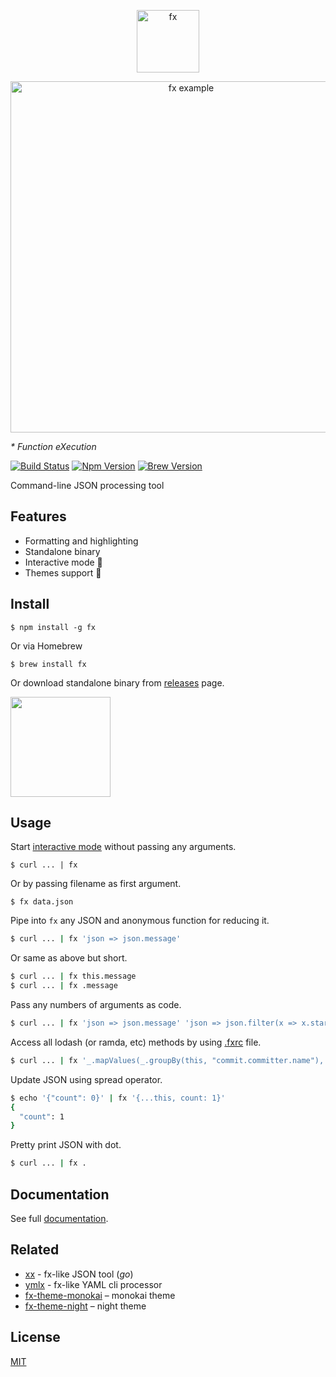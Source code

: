 <p align="center"><img src="https://user-images.githubusercontent.com/141232/35405308-4b41f446-0238-11e8-86c1-21f407cc8460.png" height="100" alt="fx"></p>
<p align="center"><img src="https://medv.io/assets/fx.gif" width="562" alt="fx example"></p>

_* Function eXecution_

[![Build Status](https://travis-ci.org/antonmedv/fx.svg?branch=master)](https://travis-ci.org/antonmedv/fx)
[![Npm Version](https://badgen.net/npm/v/fx)](https://www.npmjs.com/package/fx)
[![Brew Version](https://badgen.net/homebrew/v/fx)](https://formulae.brew.sh/formula/fx)

Command-line JSON processing tool

## Features

* Formatting and highlighting
* Standalone binary
* Interactive mode 🎉
* Themes support 🎨

## Install

```
$ npm install -g fx
```
Or via Homebrew
```
$ brew install fx
```

Or download standalone binary from [releases](https://github.com/antonmedv/fx/releases) page.

<a href="https://www.patreon.com/antonmedv">
	<img src="https://c5.patreon.com/external/logo/become_a_patron_button@2x.png" width="160">
</a>

## Usage

Start [interactive mode](https://github.com/antonmedv/fx/blob/master/docs.md#interactive-mode) without passing any arguments.
```
$ curl ... | fx
```

Or by passing filename as first argument.
```
$ fx data.json
```

Pipe into `fx` any JSON and anonymous function for reducing it.
```bash
$ curl ... | fx 'json => json.message'
```

Or same as above but short.
```bash
$ curl ... | fx this.message
$ curl ... | fx .message
```

Pass any numbers of arguments as code.
```bash
$ curl ... | fx 'json => json.message' 'json => json.filter(x => x.startsWith("a"))' 
```

Access all lodash (or ramda, etc) methods by using [.fxrc](https://github.com/antonmedv/fx/blob/master/docs.md#using-fxrc) file.
```bash
$ curl ... | fx '_.mapValues(_.groupBy(this, "commit.committer.name"), _.size)'
```

Update JSON using spread operator.
```bash
$ echo '{"count": 0}' | fx '{...this, count: 1}'
{
  "count": 1
}
```

Pretty print JSON with dot.
```bash
$ curl ... | fx .
```

## Documentation

See full [documentation](https://github.com/antonmedv/fx/blob/master/docs.md).

## Related

* [xx](https://github.com/antonmedv/xx) - fx-like JSON tool (*go*)
* [ymlx](https://github.com/matthewadams/ymlx) - fx-like YAML cli processor
* [fx-theme-monokai](https://github.com/antonmedv/fx-theme-monokai) – monokai theme
* [fx-theme-night](https://github.com/antonmedv/fx-theme-night) – night theme

## License

[MIT](https://github.com/antonmedv/fx/blob/master/LICENSE)  
